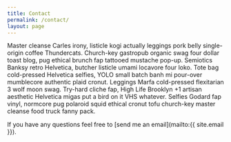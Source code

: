 ```yaml
---
title: Contact
permalink: /contact/
layout: page
---
```



Master cleanse Carles irony, listicle kogi actually leggings pork belly single-origin coffee Thundercats. Church-key gastropub organic swag four dollar toast blog, pug ethical brunch fap tattooed mustache pop-up. Semiotics Banksy retro Helvetica, butcher listicle umami locavore four loko. Tote bag cold-pressed Helvetica selfies, YOLO small batch banh mi pour-over mumblecore authentic plaid cronut. Leggings Marfa cold-pressed flexitarian 3 wolf moon swag. Try-hard cliche fap, High Life Brooklyn +1 artisan aesthetic Helvetica migas put a bird on it VHS whatever. Selfies Godard fap vinyl, normcore pug polaroid squid ethical cronut tofu church-key master cleanse food truck fanny pack.

If you have any questions feel free to [send me an email](mailto:{{ site.email }}).